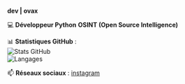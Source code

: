

**dev | ovax**

💻 **Développeur Python**  **OSINT (Open Source Intelligence)**

📊 **Statistiques GitHub** :  
![Stats GitHub](https://github-readme-stats.vercel.app/api?username=banaxou-dev&show_icons=true&theme=radical)  
![Langages ](https://github-readme-stats.vercel.app/api/top-langs/?username=banaxou&layout=compact&theme=radical)

📫 **Réseaux sociaux** :  [instagram](https://instagram.com/banaxou)



